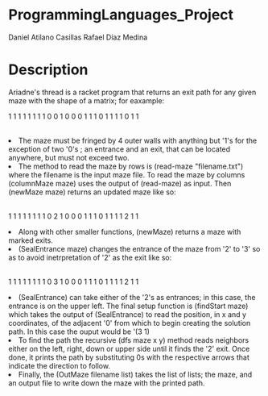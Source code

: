 # ProgrammingLanguages_Project

Daniel Atilano Casillas
Rafael Díaz Medina 
</br>

<h1> Description </h1>
Ariadne's thread is a racket program that returns an exit path for any given maze with the shape of a matrix; for eaxample:
</br>

1 1 1 1 1
1 1 1 0 0
1 0 0 0 1
1 1 0 1 1
1 1 0 1 1

</br>
<li> The maze must be fringed by 4 outer walls with anything but '1's for the exception of two '0's ; an entrance and an exit, that can be located anywhere, but must not exceed two.</li>

<li> The method to read the maze by rows is (read-maze "filename.txt") where the filename is the input maze file. To read the maze by columns (columnMaze maze) uses the output of
  (read-maze) as input. Then (newMaze maze) returns an updated maze like so: </li>
</br>

1 1 1 1 1
1 1 1 0 2
1 0 0 0 1
1 1 0 1 1
1 1 2 1 1 

<li> Along with other smaller functions, (newMaze) returns a maze with marked exits. </li>
<li> (SealEntrance maze) changes the entrance of the maze from '2' to '3' so as to avoid inetrpretation of '2' as the exit like so: </li>
</br>

1 1 1 1 1
1 1 1 0 3
1 0 0 0 1
1 1 0 1 1
1 1 2 1 1 

<li> (SealEntrance) can take either of the '2's as entrances; in this case, the entrance is on the upper left. The final setup function is (findStart maze) which takes the output of (SealEntrance) to read the position, in x and y coordinates, of the adjacent '0' from which to begin creating the solution path. 
In this case the ouput would be '(3 1) </li>
<li> To find the path the recursive (dfs maze x y) method reads neighbors either on the left, right, down or upper side until it finds the '2' exit. Once done, it prints the path by substituting 0s with the respective arrows that indicate the direction to follow. </li>
<li> Finally, the (OutMaze filename list) takes the list of lists; the maze, and an output file to write down the maze with the printed path. </li>



